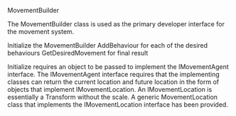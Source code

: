 ﻿MovementBuilder

The MovementBuilder class is used as the primary developer interface for the movement system.

Initialize the MovementBuilder
AddBehaviour for each of the desired behaviours
GetDesiredMovement for final result

Initialize requires an object to be passed to implement the IMovementAgent interface.
The IMovementAgent interface requires that the implementing classes can return the current location
and future location in the form of objects that implement IMovementLocation. An IMovementLocation is
essentially a Transform without the scale. A generic MovementLocation class that implements the
IMovementLocation interface has been provided.
